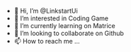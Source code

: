 - 👋 Hi, I’m @LinkstartUi
- 👀 I’m interested in Coding Game
- 🌱 I’m currently learning on Matrice
- 💞️ I’m looking to collaborate on Github
- 📫 How to reach me ...

<!---
LinkstartUi/LinkstartUi is a ✨ special ✨ repository because its `README.md` (this file) appears on your GitHub profile.
You can click the Preview link to take a look at your changes.
--->
